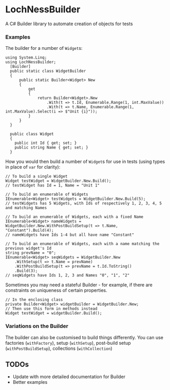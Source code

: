 # LochNessBuilder
A C# Builder library to automate creation of objects for tests

### Examples
The builder for a number of `Widget`s:
```
using System.Linq;
using LochNessBuilder;
  [Builder]
  public static class WidgetBuilder
  {
      public static Builder<Widget> New
      {
          get
          {
              return Builder<Widget>.New
                  .With(t => t.Id, Enumerable.Range(1, int.MaxValue))
                  .With(t => t.Name, Enumerable.Range(1, int.MaxValue).Select(i => $"Unit {i}"));
          }
      }
  }
  
  public class Widget
  {
    public int Id { get; set; }
    public string Name { get; set; }
  }
```
How you would then build a number of `Widget`s for use in tests (using types in place of `var` for clarity):
```
// To build a single Widget
Widget testWidget = WidgetBuilder.New.Build();
// testWidget has Id = 1, Name = "Unit 1"
```
```
// To build an enumerable of Widgets
IEnumerable<Widget> testWidgets = WidgetBuilder.New.Build(5);
// testWidgets has 5 Widgets, with Ids of respectively 1, 2, 3, 4, 5 and matching Names
```
```
// To build an enumerable of Widgets, each with a fixed Name
IEnumerable<Widget> nameWidgets = WidgetBuilder.New.WithPostBuildSetup(t => t.Name, "Constant").Build(4);
// nameWidgets have Ids 1-4 but all have name "Constant"
```
```
// To build an enumerable of Widgets, each with a name matching the previous widget's Id
string prevName = "0";
IEnumerable<Widget> seqWidgets = WidgetBuilder.New
    .WithSetup(t => t.Name = prevName)
    .WithPostBuildSetup(t => prevName = t.Id.ToString()
    .Build(3);
// seqWidgets have Ids 1, 2, 3 and Names "0", "1", "2"
```
Sometimes you may need a stateful Builder - for example, if there are constraints on uniqueness of certain properties. 
```
// In the enclosing class
private Builder<Widget> widgetBuilder = WidgetBuilder.New;
// Then use this form in methods instead
Widget testWidget = widgetBuilder.Build();
```
### Variations on the Builder
The builder can also be customised to build things differently. You can use factories (`withFactory`), setup (`withSetup`), post-build setup (`withPostBuildSetup`), collections (`withCollection`)

## TODOs
* Update with more detailed documentation for Builder
* Better examples

